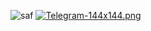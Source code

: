 ![saf](https://ahahachahahahahahaah.github.io/saf/Screenshot_20250303_092936_ibisPaint%20X.jpg)
[![Telegram-144x144.png](https://i.postimg.cc/DfDR3Ww8/Telegram-144x144.png)](https://t.me/SAFcraft) 
